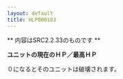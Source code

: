 ```yaml
---
layout: default
title: HLP000183
---
```

** 内容はSRC2.2.33のものです **

**ユニットの現在のＨＰ／最高ＨＰ**

０になるとそのユニットは破壊されます。
